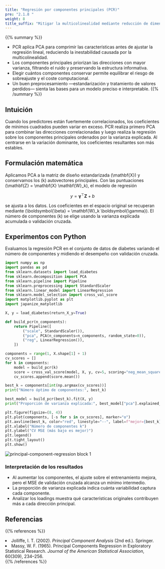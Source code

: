 ```yaml
---
title: "Regresión por componentes principales (PCR)"
pre: "2.1.8 "
weight: 8
title_suffix: "Mitigar la multicolinealidad mediante reducción de dimensionalidad"
---
```


{{% summary %}}
- PCR aplica PCA para comprimir las características antes de ajustar la regresión lineal, reduciendo la inestabilidad causada por la multicolinealidad.
- Los componentes principales priorizan las direcciones con mayor varianza, filtrando el ruido y preservando la estructura informativa.
- Elegir cuántos componentes conservar permite equilibrar el riesgo de sobreajuste y el coste computacional.
- Un buen preprocesamiento —estandarización y tratamiento de valores perdidos— sienta las bases para un modelo preciso e interpretable.
{{% /summary %}}

## Intuición
Cuando los predictores están fuertemente correlacionados, los coeficientes de mínimos cuadrados pueden variar en exceso. PCR realiza primero PCA para combinar las direcciones correlacionadas y luego realiza la regresión sobre los componentes principales ordenados por la varianza explicada. Al centrarse en la variación dominante, los coeficientes resultantes son más estables.

## Formulación matemática
Aplicamos PCA a la matriz de diseño estandarizada \(\mathbf{X}\) y conservamos los \(k\) autovectores principales. Con las puntuaciones \(\mathbf{Z} = \mathbf{X} \mathbf{W}_k\), el modelo de regresión

$$
y = \boldsymbol{\gamma}^\top \mathbf{Z} + b
$$

se ajusta a los datos. Los coeficientes en el espacio original se recuperan mediante \(\boldsymbol{\beta} = \mathbf{W}_k \boldsymbol{\gamma}\). El número de componentes \(k\) se elige usando la varianza explicada acumulada o validación cruzada.

## Experimentos con Python
Evaluamos la regresión PCR en el conjunto de datos de diabetes variando el número de componentes y midiendo el desempeño con validación cruzada.

```python
import numpy as np
import pandas as pd
from sklearn.datasets import load_diabetes
from sklearn.decomposition import PCA
from sklearn.pipeline import Pipeline
from sklearn.preprocessing import StandardScaler
from sklearn.linear_model import LinearRegression
from sklearn.model_selection import cross_val_score
import matplotlib.pyplot as plt
import japanize_matplotlib

X, y = load_diabetes(return_X_y=True)

def build_pcr(n_components):
    return Pipeline([
        ("scale", StandardScaler()),
        ("pca", PCA(n_components=n_components, random_state=0)),
        ("reg", LinearRegression()),
    ])

components = range(1, X.shape[1] + 1)
cv_scores = []
for k in components:
    model = build_pcr(k)
    score = cross_val_score(model, X, y, cv=5, scoring="neg_mean_squared_error")
    cv_scores.append(score.mean())

best_k = components[int(np.argmax(cv_scores))]
print("Número óptimo de componentes:", best_k)

best_model = build_pcr(best_k).fit(X, y)
print("Proporción de varianza explicada:", best_model["pca"].explained_variance_ratio_)

plt.figure(figsize=(8, 4))
plt.plot(components, [-s for s in cv_scores], marker="o")
plt.axvline(best_k, color="red", linestyle="--", label=f"mejor={best_k}")
plt.xlabel("Número de componentes k")
plt.ylabel("CV MSE (más bajo es mejor)")
plt.legend()
plt.tight_layout()
plt.show()
```

![principal-component-regression block 1](/images/basic/regression/principal-component-regression_block01.svg)

### Interpretación de los resultados
- Al aumentar los componentes, el ajuste sobre el entrenamiento mejora, pero el MSE de validación cruzada alcanza un mínimo intermedio.
- La proporción de varianza explicada indica cuánta variabilidad captura cada componente.
- Analizar los loadings muestra qué características originales contribuyen más a cada dirección principal.

## Referencias
{{% references %}}
<li>Jolliffe, I. T. (2002). <i>Principal Component Analysis</i> (2nd ed.). Springer.</li>
<li>Massy, W. F. (1965). Principal Components Regression in Exploratory Statistical Research. <i>Journal of the American Statistical Association</i>, 60(309), 234–256.</li>
{{% /references %}}
